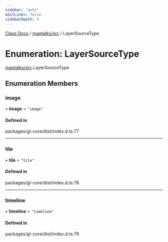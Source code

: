 ```yaml
---
sidebar: "auto"
editLinks: false
sidebarDepth: 4
---
```


[Class Docs](../index.md) / [maptalks/src](../modules/maptalks_src.md) / LayerSourceType

# Enumeration: LayerSourceType

[maptalks/src](../modules/maptalks_src.md).LayerSourceType

## Enumeration Members

### image

• **image** = ``"image"``

#### Defined in

packages/gl-core/dist/index.d.ts:77

___

### tile

• **tile** = ``"tile"``

#### Defined in

packages/gl-core/dist/index.d.ts:78

___

### timeline

• **timeline** = ``"timeline"``

#### Defined in

packages/gl-core/dist/index.d.ts:79
